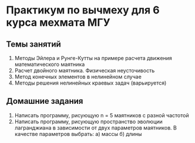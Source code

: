 # Практикум по вычмеху для 6 курса мехмата МГУ
## Темы занятий
1. Методы Эйлера и Рунге-Кутты на примере расчета движения математического маятника
2. Расчет двойного маятника. Физическая неусточивость
3. Метод конечных элементов в нелинейном случае
4. Методы решения нелинейных краевых задач (варьируется)

## Домашние задания
1. Написать программу, рисующую n = 5 маятников с разной частотой
2. Написать программу, рисующую пространство эволюции лагранджиана в зависимости от двух параметров маятников. В качестве параметров выбрать: 
    а) массы
    б) длины


